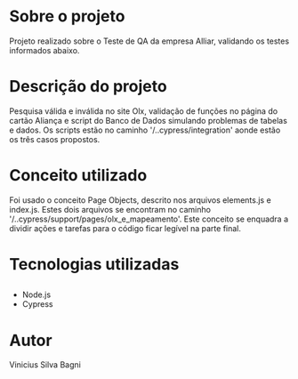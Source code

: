 # Sobre o projeto
Projeto realizado sobre o Teste de QA da empresa Alliar, validando os testes informados abaixo.

# Descrição do projeto
Pesquisa válida e inválida no site Olx, validação de funções no página do cartão Aliança e script do Banco de Dados simulando problemas de tabelas e dados. Os scripts estão no caminho '/..cypress/integration' aonde estão os três casos propostos. 

# Conceito utilizado
Foi usado o conceito Page Objects, descrito nos arquivos elements.js e index.js. Estes dois arquivos se encontram no caminho '/..cypress/support/pages/olx_e_mapeamento'. Este conceito se enquadra a dividir ações e tarefas para o código ficar legível na parte final.

# Tecnologias utilizadas
## 
- Node.js
- Cypress

# Autor
Vinicius Silva Bagni

